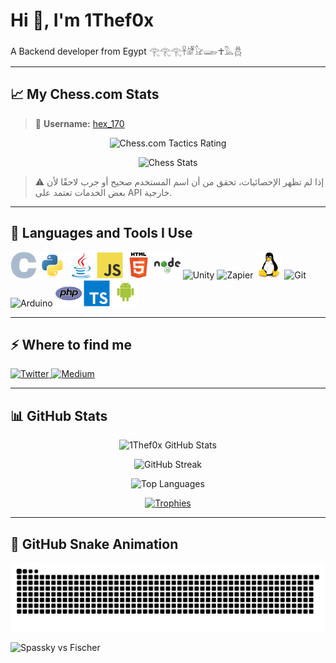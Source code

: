 <h1>Hi 👋, I'm 1Thef0x</h1>
<p>A Backend developer from Egypt 𓂀𓂀𓂀𓋹𓁈𓃠𓆃☥𓅓𓆣</p>

---

## 📈 My Chess.com Stats

> 🧠 **Username:** [hex_170](https://www.chess.com/member/Hex_170)

<p align="center">
  <img src="https://www.chess.com/badges/tactics/Hex_170" alt="Chess.com Tactics Rating" />
</p>

<p align="center">
  <img src="https://github-readme-chess-stats.vercel.app/api?username=Hex_170&theme=blue-green" alt="Chess Stats" />
</p>

> ⚠️ إذا لم تظهر الإحصائيات، تحقق من أن اسم المستخدم صحيح أو جرب لاحقًا لأن بعض الخدمات تعتمد على API خارجية.

---

<h2>🚀 Languages and Tools I Use</h2>

<p>
  <img src="https://raw.githubusercontent.com/devicons/devicon/master/icons/c/c-original.svg" alt="C" width="42" height="42" />
  <img src="https://raw.githubusercontent.com/devicons/devicon/master/icons/python/python-original.svg" alt="Python" width="42" height="42" />
  <img src="https://raw.githubusercontent.com/devicons/devicon/master/icons/java/java-original.svg" alt="Java" width="42" height="42" />
  <img src="https://raw.githubusercontent.com/devicons/devicon/master/icons/javascript/javascript-original.svg" alt="JavaScript" width="42" height="42" />
  <img src="https://raw.githubusercontent.com/devicons/devicon/master/icons/html5/html5-original-wordmark.svg" alt="HTML5" width="42" height="42" />
  <img src="https://raw.githubusercontent.com/devicons/devicon/master/icons/nodejs/nodejs-original-wordmark.svg" alt="NodeJS" width="42" height="42" />
  <img src="https://www.vectorlogo.zone/logos/unity3d/unity3d-icon.svg" alt="Unity" width="42" height="42" />
  <img src="https://www.vectorlogo.zone/logos/zapier/zapier-icon.svg" alt="Zapier" width="42" height="42" />
  <img src="https://raw.githubusercontent.com/devicons/devicon/master/icons/linux/linux-original.svg" alt="Linux" width="42" height="42" />
  <img src="https://www.vectorlogo.zone/logos/git-scm/git-scm-icon.svg" alt="Git" width="42" height="42" />
  <img src="https://cdn.worldvectorlogo.com/logos/arduino-1.svg" alt="Arduino" width="42" height="42" />
  <img src="https://raw.githubusercontent.com/devicons/devicon/master/icons/php/php-original.svg" alt="PHP" width="42" height="42" />
  <img src="https://raw.githubusercontent.com/devicons/devicon/master/icons/typescript/typescript-original.svg" alt="TypeScript" width="42" height="42" />
  <img src="https://raw.githubusercontent.com/devicons/devicon/master/icons/android/android-original-wordmark.svg" alt="Android" width="42" height="42" />
</p>

---

<h2>⚡️ Where to find me</h2>

<p>
  <a href="https://twitter.com/BomBommbbx" target="_blank">
    <img src="https://img.shields.io/badge/Twitter-1DA1F2?style=for-the-badge&logo=x&logoColor=white" alt="Twitter" />
  </a>
  <a href="https://medium.com/@bommbbx" target="_blank">
    <img src="https://img.shields.io/badge/Medium-000000?style=for-the-badge&logo=medium&logoColor=white" alt="Medium" />
  </a>
</p>

---

<h2>📊 GitHub Stats</h2>

<p align="center">
  <img src="https://github-readme-stats.vercel.app/api?username=1Thef0x&show_icons=true&locale=en" alt="1Thef0x GitHub Stats" />
</p>
<p align="center">
  <img src="https://github-readme-streak-stats.herokuapp.com/?user=1Thef0x" alt="GitHub Streak" />
</p>
<p align="center">
  <img src="https://github-readme-stats.vercel.app/api/top-langs?username=1Thef0x&show_icons=true&locale=en&layout=compact" alt="Top Languages" />
</p>
<p align="center">
  <a href="https://github.com/ryo-ma/github-profile-trophy">
    <img src="https://github-profile-trophy.vercel.app/?username=1Thef0x" alt="Trophies" />
  </a>
</p>

---

<h2>🐍 GitHub Snake Animation</h2>

<p align="center">
  <img src="https://raw.githubusercontent.com/1Thef0x/1Thef0x/output/snake.svg" alt="Snake animation" />
</p>

![Spassky vs Fischer](spassky-vs-fischer.gif)
